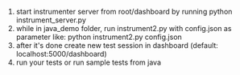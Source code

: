 1. start instrumenter server from root/dashboard by running python instrument_server.py
2. while in java_demo folder, run instrument2.py with config.json as parameter like: python instrument2.py config.json
3. after it's done create new test session in dashboard (default: localhost:5000/dashboard)
4. run your tests or run sample tests from java